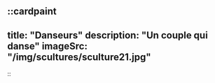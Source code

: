 
::cardpaint
---
title: "Danseurs"
description: "Un couple qui danse"
imageSrc: "/img/scultures/sculture21.jpg"
---
::
